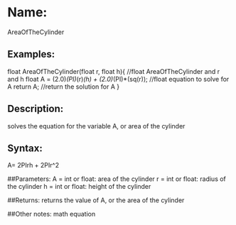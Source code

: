 # Name: 
AreaOfTheCylinder

## Examples:
float AreaOfTheCylinder(float r, float h){  //float AreaOfTheCylinder and r and h
  float A = (2.0)*(PI)*(r)*(h) + (2.0)*(PI)*(sq(r));  //float equation to solve for A
  return A;  //return the solution for A
  }

## Description:
solves the equation for the variable A, or area of the cylinder

## Syntax:
A= 2PIrh + 2PIr^2

##Parameters: 
A = int or float: area of the cylinder
r = int or float: radius of the cylinder
h = int or float: height of the cylinder

##Returns:
returns the value of A, or the area of the cylinder

##Other notes:
math equation
